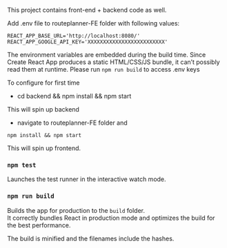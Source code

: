 This project contains front-end + backend code as well.

Add .env file to routeplanner-FE folder with following values:
```
REACT_APP_BASE_URL='http://localhost:8080/'
REACT_APP_GOOGLE_API_KEY='XXXXXXXXXXXXXXXXXXXXXXXXX'
```

The environment variables are embedded during the build time. Since Create React App produces a static HTML/CSS/JS bundle, it can’t possibly read them at runtime.
Please run `npm run build` to access .env keys

To configure for first time

- cd backend && npm install && npm start

 This will spin up backend

- navigate to routeplanner-FE folder and

```
npm install && npm start
```

This will spin up frontend.

### `npm test`

Launches the test runner in the interactive watch mode.<br>

### `npm run build`

Builds the app for production to the `build` folder.<br>
It correctly bundles React in production mode and optimizes the build for the best performance.

The build is minified and the filenames include the hashes.<br>